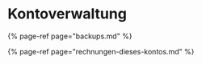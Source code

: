 # Kontoverwaltung

{% page-ref page="backups.md" %}

{% page-ref page="rechnungen-dieses-kontos.md" %}



